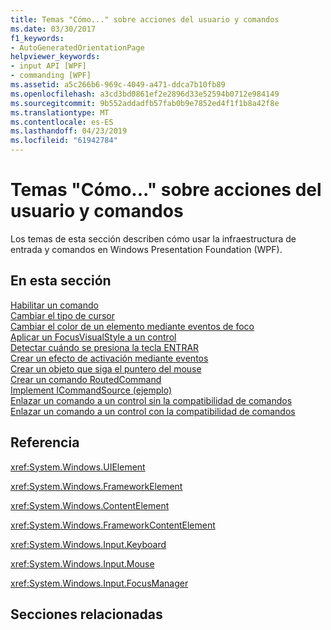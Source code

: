 ```yaml
---
title: Temas "Cómo..." sobre acciones del usuario y comandos
ms.date: 03/30/2017
f1_keywords:
- AutoGeneratedOrientationPage
helpviewer_keywords:
- input API [WPF]
- commanding [WPF]
ms.assetid: a5c266b6-969c-4049-a471-ddca7b10fb89
ms.openlocfilehash: a3cd3bd0861ef2e2896d33e52594b0712e984149
ms.sourcegitcommit: 9b552addadfb57fab0b9e7852ed4f1f1b8a42f8e
ms.translationtype: MT
ms.contentlocale: es-ES
ms.lasthandoff: 04/23/2019
ms.locfileid: "61942784"
---
```

# <a name="input-and-commands-how-to-topics"></a>Temas "Cómo..." sobre acciones del usuario y comandos
Los temas de esta sección describen cómo usar la infraestructura de entrada y comandos en Windows Presentation Foundation (WPF).  
  
## <a name="in-this-section"></a>En esta sección  
 [Habilitar un comando](how-to-enable-a-command.md)  
 [Cambiar el tipo de cursor](how-to-change-the-cursor-type.md)  
 [Cambiar el color de un elemento mediante eventos de foco](how-to-change-the-color-of-an-element-using-focus-events.md)  
 [Aplicar un FocusVisualStyle a un control](how-to-apply-a-focusvisualstyle-to-a-control.md)  
 [Detectar cuándo se presiona la tecla ENTRAR](how-to-detect-when-the-enter-key-pressed.md)  
 [Crear un efecto de activación mediante eventos](how-to-create-a-rollover-effect-using-events.md)  
 [Crear un objeto que siga el puntero del mouse](how-to-make-an-object-follow-the-mouse-pointer.md)  
 [Crear un comando RoutedCommand](how-to-create-a-routedcommand.md)  
 [Implement ICommandSource (ejemplo)](how-to-implement-icommandsource.md)  
 [Enlazar un comando a un control sin la compatibilidad de comandos](how-to-hook-up-a-command-to-a-control-with-no-command-support.md)  
 [Enlazar un comando a un control con la compatibilidad de comandos](how-to-hook-up-a-command-to-a-control-with-command-support.md)  
  
## <a name="reference"></a>Referencia  
 <xref:System.Windows.UIElement>  
  
 <xref:System.Windows.FrameworkElement>  
  
 <xref:System.Windows.ContentElement>  
  
 <xref:System.Windows.FrameworkContentElement>  
  
 <xref:System.Windows.Input.Keyboard>  
  
 <xref:System.Windows.Input.Mouse>  
  
 <xref:System.Windows.Input.FocusManager>  
  
## <a name="related-sections"></a>Secciones relacionadas
